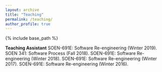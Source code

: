 ```yaml
---
layout: archive
title: "Teaching"
permalink: /teaching/
author_profile: true
---
```


{% include base_path %}


**Teaching Assistant**
SOEN-691E: Software Re-engineering (Winter 2019).
SOEN 341: Software Process (Fall 2018).
SOEN-691E: Software Re-engineering (Winter 2018).
SOEN-691E: Software Re-engineering (Winter 2017).
SOEN-691E: Software Re-engineering (Winter 2016).